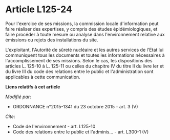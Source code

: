 # Article L125-24

Pour l'exercice de ses missions, la commission locale d'information peut faire réaliser des expertises, y compris des études
épidémiologiques, et faire procéder à toute mesure ou analyse dans l'environnement relative aux émissions ou rejets des
installations du site. 

L'exploitant, l'Autorité de sûreté nucléaire et les autres services de l'Etat lui communiquent tous les documents et toutes
les informations nécessaires à l'accomplissement de ses missions. Selon le cas, les dispositions des articles L. 125-10 à L.
125-11 ou celles du chapitre IV du titre II du livre Ier et du livre III du code des relations entre le public et
l'administration sont applicables à cette communication.

**Liens relatifs à cet article**

_Modifié par_:

  - ORDONNANCE n°2015-1341 du 23 octobre 2015 - art. 3 (V)

_Cite_:

  - Code de l'environnement - art. L125-10
  - Code des relations entre le public et l'adminis... - art. L300-1 (V)

